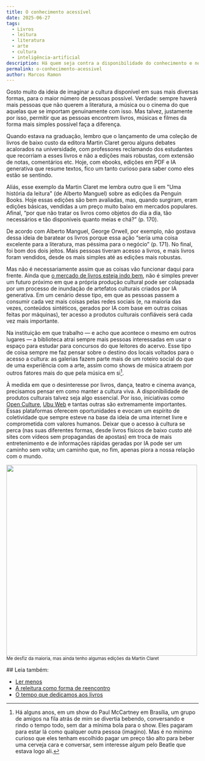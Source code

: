```yaml
---
title: O conhecimento acessível
date: 2025-06-27
tags:
  - Livros
  - leitura
  - literatura
  - arte
  - cultura
  - inteligência-artificial
description: Há quem seja contra a disponibilidade do conhecimento e novas formas de relação com os produtos culturais. Mas o futuro será moldado pela maneira como acessamos as coisas, e não pela produção delas.
permalink: o-conhecimento-acessivel
author: Marcos Ramon
---
```

Gosto muito da ideia de imaginar a cultura disponível em suas mais diversas formas, para o maior número de pessoas possível. Verdade: sempre haverá mais pessoas que não querem a literatura, a música ou o cinema do que aquelas que se importam genuinamente com isso. Mas talvez, justamente por isso, permitir que as pessoas encontrem livros, músicas e filmes da forma mais simples possível faça a diferença.

Quando estava na graduação, lembro que o lançamento de uma coleção de livros de baixo custo da editora Martin Claret gerou alguns debates acalorados na universidade, com professores reclamando dos estudantes que recorriam a esses livros e não a edições mais robustas, com extensão de notas, comentários etc. Hoje, com ebooks, edições em PDF e IA generativa que resume textos, fico um tanto curioso para saber como eles estão se sentindo.

Aliás, esse exemplo da Martin Claret me lembra outro que li em "Uma história da leitura" (de Alberto Manguel) sobre as edições da Penguin Books. Hoje essas edições são bem avaliadas, mas, quando surgiram, eram edições básicas, vendidas a um preço muito baixo em mercados populares. Afinal, “por que não tratar os livros como objetos do dia a dia, tão necessários e tão disponíveis quanto meias e chá?” (p. 170).

De acordo com Alberto Manguel, George Orwell, por exemplo, não gostava dessa ideia de baratear os livros porque essa ação “seria uma coisa excelente para a literatura, mas péssima para o negócio” (p. 171). No final, foi bom dos dois jeitos. Mais pessoas tiveram acesso a livros, e mais livros foram vendidos, desde os mais simples até as edições mais robustas.

Mas não é necessariamente assim que as coisas vão funcionar daqui para frente. Ainda que [o mercado de livros esteja indo bem](https://snel.org.br/4o-painel-de-varejo-de-livros-tem-novo-bom-resultado/), não é simples prever um futuro próximo em que a própria produção cultural pode ser colapsada por um processo de inundação de artefatos culturais criados por IA generativa. Em um cenário desse tipo, em que as pessoas passem a consumir cada vez mais coisas pelas redes sociais (e, na maioria das vezes, conteúdos sintéticos, gerados por IA com base em outras coisas feitas por máquinas), ter acesso a produtos culturais confiáveis será cada vez mais importante.

Na instituição em que trabalho — e acho que acontece o mesmo em outros lugares — a biblioteca atrai sempre mais pessoas interessadas em usar o espaço para estudar para concursos do que leitores do acervo. Esse tipo de coisa sempre me faz pensar sobre o destino dos locais voltados para o acesso a cultura: as galerias fazem parte mais de um roteiro social do que de uma experiência com a arte, assim como shows de música atraem por outros fatores mais do que pela música em si[^1].

À medida em que o desinteresse por livros, dança, teatro e cinema avança, precisamos pensar em como manter a cultura viva. A disponibilidade de produtos culturais talvez seja algo essencial. Por isso, iniciativas como [Open Culture](https://www.openculture.com/), [Ubu Web](https://ubu.com/) e tantas outras são extremamente importantes. Essas plataformas oferecem oportunidades e evocam um espírito de coletividade que sempre esteve na base da ideia de uma internet livre e comprometida com valores humanos. Deixar que o acesso à cultura se perca (nas suas diferentes formas, desde livros físicos de baixo custo até sites com vídeos sem propagandas de apostas) em troca de mais entretenimento e de informações rápidas geradas por IA pode ser um caminho sem volta; um caminho que, no fim, apenas piora a nossa relação com o mundo.

<img src="/assets/img/martin-claret.png" width="500"><br>
 <small>Me desfiz da maioria, mas ainda tenho algumas edições da Martin Claret</small>

[^1]: Há alguns anos, em um show do Paul McCartney em Brasília, um grupo de amigos na fila atrás de mim se divertia bebendo, conversando e rindo o tempo todo, sem dar a mínima bola para o show. Eles pagaram para estar lá como qualquer outra pessoa (imagino). Mas é no mínimo curioso que eles tenham escolhido pagar um preço tão alto para beber uma cerveja cara e conversar, sem interesse algum pelo Beatle que estava logo ali. 

<div class="leia-tambem" markdown="1">
## Leia também:

- <a href="/ler-menos">Ler menos</a>
- <a href="/a-releitura-como-forma-de-reencontro">A releitura como forma de reencontro</a>
- <a href="/o-tempo-que-dedicamos-aos-livros">O tempo que dedicamos aos livros</a>
</div>
